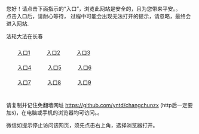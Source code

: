 您好！请点击下面指示的“入口”，浏览此网站是安全的，且为您带来平安。。 <br/>
点击入口后，请耐心等待， 过程中可能会出现无法打开的提示，请忽略，最终会进入网站. </br>

法轮大法在长春<br/>
<div style="padding:10px"><a style="margin:20px" target="_blank" href="https://d2tq0kl2lc5pna.cloudfront.net/2Qpsp?astxnzas" id="ccLink1" rel="nofollow">入口1</a> <a target="_blank" style="margin:20px" href="https://d30fptkjg6ao9b.cloudfront.net/2Qpsp?acmdqnfd" id="ccLink2" rel="nofollow">入口2</a> <a style="margin:20px" target="_blank" href="https://d1rth8dx45tfj6.cloudfront.net/2Qpsp?edyuanj" id="ccLink3" rel="nofollow">入口3</a></div>

<div style="padding:10px" ><a style="margin:20px" target="_blank" href="https://d2tq0kl2lc5pna.cloudfront.net/2Qpsp?astxnzas" id="ccLink4" rel="nofollow">入口4</a> <a style="margin:20px" href="https://d30fptkjg6ao9b.cloudfront.net/2Qpsp?acmdqnfd" target="_blank" id="ccLink5" rel="nofollow">入口5</a> <a style="margin:20px" href="https://d1rth8dx45tfj6.cloudfront.net/2Qpsp?edyuanj" target="_blank" id="ccLink6" rel="nofollow">入口6</a></div>

<div style="padding:10px"><a style="margin:20px" target="_blank" href="https://d2tq0kl2lc5pna.cloudfront.net/2Qpsp?astxnzas" id="ccLink7" rel="nofollow">入口7</a> <a style="margin:20px" href="https://d30fptkjg6ao9b.cloudfront.net/2Qpsp?acmdqnfd" target="_blank" id="ccLink8" rel="nofollow">入口8</a> <a style="margin:20px" target="_blank" href="https://d1rth8dx45tfj6.cloudfront.net/2Qpsp?edyuanj" id="ccLink9" rel="nofollow">入口9</a></div>

<br/>



请复制并记住免翻墙网址 https://github.com/yntd/changchunzx (http后一定要加s)，在电脑或手机的浏览器均可访问。。<br/>

微信如提示停止访问该网页，须先点击右上角，选择浏览器打开。
